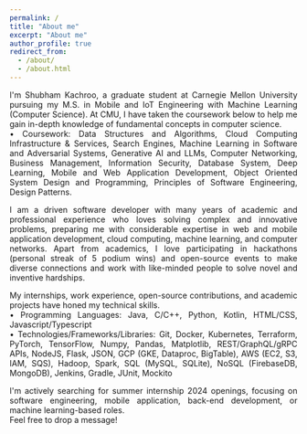 ```yaml
---
permalink: /
title: "About me"
excerpt: "About me"
author_profile: true
redirect_from: 
  - /about/
  - /about.html
---
```

<p align="justify">
I'm <a href="http://tinyurl.com/skachrooResume" style="text-decoration: none"> Shubham Kachroo</a>, a graduate student at <a href="https://www.cmu.edu/ini" style="text-decoration: none"> Carnegie Mellon University</a> pursuing my M.S. in Mobile and IoT Engineering with Machine Learning (Computer Science). At CMU, I have taken the coursework below to help me gain in-depth knowledge of fundamental concepts in computer science. <br/>
• Coursework: Data Structures and Algorithms, Cloud Computing Infrastructure & Services, Search Engines, Machine Learning in Software and Adversarial Systems, Generative AI and LLMs, Computer Networking, Business Management, Information Security, Database System, Deep Learning, Mobile and Web Application Development, Object Oriented System Design and Programming, Principles of Software Engineering, Design Patterns.
</p>

<p align="justify">
I am a driven software developer with many years of academic and professional experience who loves solving complex and innovative problems, preparing me with considerable expertise in web and mobile application development, cloud computing, machine learning, and computer networks. Apart from academics, I love participating in hackathons (personal streak of 5 podium wins) and open-source events to make diverse connections and work with like-minded people to solve novel and inventive hardships.
</p>

<p align="justify">
My internships, work experience, open-source contributions, and academic projects have honed my technical skills. <br/>
• Programming Languages: Java, C/C++, Python, Kotlin, HTML/CSS, Javascript/Typescript <br/>
• Technologies/Frameworks/Libraries: Git, Docker, Kubernetes, Terraform, PyTorch, TensorFlow, Numpy, Pandas, Matplotlib, REST/GraphQL/gRPC APIs, NodeJS, Flask, JSON, GCP (GKE, Dataproc, BigTable), AWS (EC2, S3, IAM, SQS), Hadoop, Spark, SQL (MySQL, SQLite), NoSQL (FirebaseDB, MongoDB), Jenkins, Gradle, JUnit, Mockito
</p>

<p align="justify">
I'm actively searching for summer internship 2024 openings, focusing on software engineering, mobile application, back-end development, or machine learning-based roles. <br/> Feel free to drop a message! <i class="fa fa-envelope" aria-hidden="true"></i>
</p>

